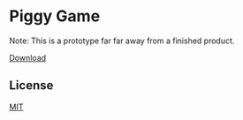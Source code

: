# Piggy Game
Note: This is a prototype far far away from a finished product.

[Download](https://canakil.itch.io/piggy-game)

## License

[MIT](https://choosealicense.com/licenses/mit/)